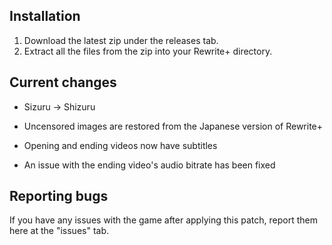 ## Installation
1. Download the latest zip under the releases tab.
2. Extract all the files from the zip into your Rewrite+ directory.

## Current changes

- Sizuru -> Shizuru

- Uncensored images are restored from the Japanese version of Rewrite+

- Opening and ending videos now have subtitles

- An issue with the ending video's audio bitrate has been fixed

## Reporting bugs

If you have any issues with the game after applying this patch, report them here at the "issues" tab.

